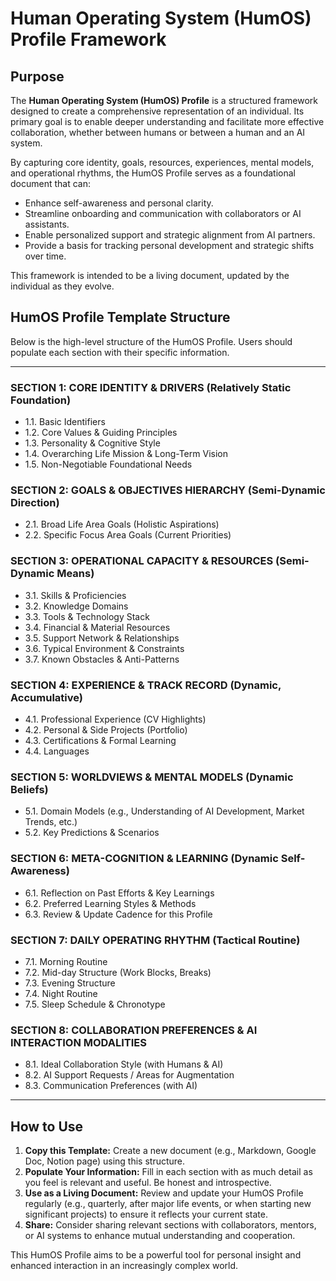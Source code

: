 
# Human Operating System (HumOS) Profile Framework

## Purpose

The **Human Operating System (HumOS) Profile** is a structured framework designed to create a comprehensive representation of an individual. Its primary goal is to enable deeper understanding and facilitate more effective collaboration, whether between humans or between a human and an AI system.

By capturing core identity, goals, resources, experiences, mental models, and operational rhythms, the HumOS Profile serves as a foundational document that can:

*   Enhance self-awareness and personal clarity.
*   Streamline onboarding and communication with collaborators or AI assistants.
*   Enable personalized support and strategic alignment from AI partners.
*   Provide a basis for tracking personal development and strategic shifts over time.

This framework is intended to be a living document, updated by the individual as they evolve.

## HumOS Profile Template Structure

Below is the high-level structure of the HumOS Profile. Users should populate each section with their specific information.

---

### **SECTION 1: CORE IDENTITY & DRIVERS (Relatively Static Foundation)**
*   1.1. Basic Identifiers
*   1.2. Core Values & Guiding Principles
*   1.3. Personality & Cognitive Style
*   1.4. Overarching Life Mission & Long-Term Vision
*   1.5. Non-Negotiable Foundational Needs

### **SECTION 2: GOALS & OBJECTIVES HIERARCHY (Semi-Dynamic Direction)**
*   2.1. Broad Life Area Goals (Holistic Aspirations)
*   2.2. Specific Focus Area Goals (Current Priorities)

### **SECTION 3: OPERATIONAL CAPACITY & RESOURCES (Semi-Dynamic Means)**
*   3.1. Skills & Proficiencies
*   3.2. Knowledge Domains
*   3.3. Tools & Technology Stack
*   3.4. Financial & Material Resources
*   3.5. Support Network & Relationships
*   3.6. Typical Environment & Constraints
*   3.7. Known Obstacles & Anti-Patterns

### **SECTION 4: EXPERIENCE & TRACK RECORD (Dynamic, Accumulative)**
*   4.1. Professional Experience (CV Highlights)
*   4.2. Personal & Side Projects (Portfolio)
*   4.3. Certifications & Formal Learning
*   4.4. Languages

### **SECTION 5: WORLDVIEWS & MENTAL MODELS (Dynamic Beliefs)**
*   5.1. Domain Models (e.g., Understanding of AI Development, Market Trends, etc.)
*   5.2. Key Predictions & Scenarios

### **SECTION 6: META-COGNITION & LEARNING (Dynamic Self-Awareness)**
*   6.1. Reflection on Past Efforts & Key Learnings
*   6.2. Preferred Learning Styles & Methods
*   6.3. Review & Update Cadence for this Profile

### **SECTION 7: DAILY OPERATING RHYTHM (Tactical Routine)**
*   7.1. Morning Routine
*   7.2. Mid-day Structure (Work Blocks, Breaks)
*   7.3. Evening Structure
*   7.4. Night Routine
*   7.5. Sleep Schedule & Chronotype

### **SECTION 8: COLLABORATION PREFERENCES & AI INTERACTION MODALITIES**
*   8.1. Ideal Collaboration Style (with Humans & AI)
*   8.2. AI Support Requests / Areas for Augmentation
*   8.3. Communication Preferences (with AI)

---

## How to Use

1.  **Copy this Template:** Create a new document (e.g., Markdown, Google Doc, Notion page) using this structure.
2.  **Populate Your Information:** Fill in each section with as much detail as you feel is relevant and useful. Be honest and introspective.
3.  **Use as a Living Document:** Review and update your HumOS Profile regularly (e.g., quarterly, after major life events, or when starting new significant projects) to ensure it reflects your current state.
4.  **Share:** Consider sharing relevant sections with collaborators, mentors, or AI systems to enhance mutual understanding and cooperation.

This HumOS Profile aims to be a powerful tool for personal insight and enhanced interaction in an increasingly complex world.
